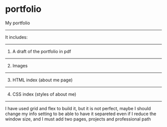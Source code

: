 # portfolio
My portfolio 
***
It includes: 
***
1) A draft of the portfolio in pdf
***
2) Images
***
3) HTML index (about me page)
***
4) CSS index (styles of about me)
***
I have used grid and flex to build it, but it is not perfect, maybe I should change my info setting to be able to have it separeted even if I reduce the window size, and I must add two pages, projects and professional path

